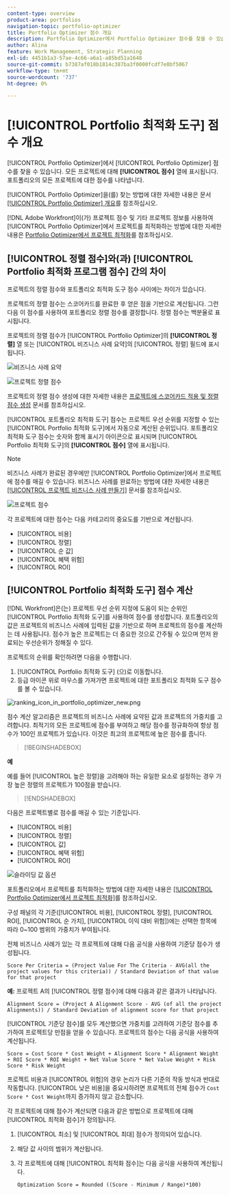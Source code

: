 ```yaml
---
content-type: overview
product-area: portfolios
navigation-topic: portfolio-optimizer
title: Portfolio Optimizer 점수 개요
description: Portfolio Optimizer에서 Portfolio Optimizer 점수를 찾을 수 있습니다. 모든 프로젝트에 대해 [!UICONTROL 점수] 열에 표시됩니다. 포트폴리오의 모든 프로젝트에 대한 점수를 나타냅니다.
author: Alina
feature: Work Management, Strategic Planning
exl-id: 4451b1a3-57ae-4c66-a6a1-a85bd51a1648
source-git-commit: b7387af018b1814c387ba3f0000fcdf7e0bf5067
workflow-type: tm+mt
source-wordcount: '737'
ht-degree: 0%

---
```


# [!UICONTROL Portfolio 최적화 도구] 점수 개요

<!--Audited: 01/2025-->

[!UICONTROL Portfolio Optimizer]에서 [!UICONTROL Portfolio Optimizer] 점수를 찾을 수 있습니다. 모든 프로젝트에 대해 **[!UICONTROL 점수]** 열에 표시됩니다. 포트폴리오의 모든 프로젝트에 대한 점수를 나타냅니다.

[!UICONTROL Portfolio Optimizer]을(를) 찾는 방법에 대한 자세한 내용은 문서 [[!UICONTROL Portfolio Optimizer] 개요](../../../manage-work/portfolios/portfolio-optimizer/portfolio-optimizer-overview.md)를 참조하십시오.

[!DNL Adobe Workfront]이(가) 프로젝트 점수 및 기타 프로젝트 정보를 사용하여 [!UICONTROL Portfolio Optimizer]에서 프로젝트를 최적화하는 방법에 대한 자세한 내용은 [Portfolio Optimizer에서 프로젝트 최적화](../../../manage-work/portfolios/portfolio-optimizer/optimize-projects-in-portfolio-optimizer.md)를 참조하십시오.

## [!UICONTROL 정렬 점수]와(과) [!UICONTROL Portfolio 최적화 프로그램 점수] 간의 차이

프로젝트의 정렬 점수와 포트폴리오 최적화 도구 점수 사이에는 차이가 있습니다.

프로젝트의 정렬 점수는 스코어카드를 완료한 후 얻은 점을 기반으로 계산됩니다. 그런 다음 이 점수를 사용하여 포트폴리오 정렬 점수를 결정합니다. 정렬 점수는 백분율로 표시됩니다.

프로젝트의 정렬 점수가 [!UICONTROL Portfolio Optimizer]의 **[!UICONTROL 정렬]** 열 또는 [!UICONTROL 비즈니스 사례 요약]의 [!UICONTROL 정렬] 필드에 표시됩니다.

![비즈니스 사례 요약](assets/business-case-summary-aligned-field-highlighted.png)

![프로젝트 정렬 점수](assets/project-alignment-score-portfolio-optimizer-highlighted-350x174.png)

프로젝트의 정렬 점수 생성에 대한 자세한 내용은 [프로젝트에 스코어카드 적용 및 정렬 점수 생성](../../../manage-work/projects/define-a-business-case/apply-scorecard-to-project-to-generate-alignment-score.md) 문서를 참조하십시오.

[!UICONTROL 포트폴리오 최적화 도구] 점수는 프로젝트 우선 순위를 지정할 수 있는 [!UICONTROL Portfolio 최적화 도구]에서 자동으로 계산된 순위입니다. 포트폴리오 최적화 도구 점수는 숫자와 함께 표시기 아이콘으로 표시되며 [!UICONTROL Portfolio 최적화 도구]의 **[!UICONTROL 점수]** 열에 표시됩니다.

>[!NOTE]
>
>비즈니스 사례가 완료된 경우에만 [!UICONTROL Portfolio Optimizer]에서 프로젝트에 점수를 매길 수 있습니다. 비즈니스 사례를 완료하는 방법에 대한 자세한 내용은 [[!UICONTROL 프로젝트 비즈니스 사례 만들기]](../../../manage-work/projects/define-a-business-case/create-business-case.md) 문서를 참조하십시오.

![프로젝트 점수](assets/portfolio-optimizer-project-score-highlighted-350x132.png)

각 프로젝트에 대한 점수는 다음 카테고리의 중요도를 기반으로 계산됩니다.

* [!UICONTROL 비용]
* [!UICONTROL 정렬]
* [!UICONTROL 순 값]
* [!UICONTROL 혜택 위험]
* [!UICONTROL ROI]

## [!UICONTROL Portfolio 최적화 도구] 점수 계산

<!--
<p data-mc-conditions="QuicksilverOrClassic.Draft mode">(NOTE: This was edited based on this issue, per Anna: https://hub.workfront.com/issue/603d0c58000095ea0bc00ce5e2110693/overview)</p>
-->

[!DNL Workfront]은(는) 프로젝트 우선 순위 지정에 도움이 되는 순위인 [!UICONTROL Portfolio 최적화 도구]를 사용하여 점수를 생성합니다. 포트폴리오의 값은 프로젝트의 비즈니스 사례에 입력된 값을 기반으로 하며 프로젝트의 점수를 계산하는 데 사용됩니다. 점수가 높은 프로젝트는 더 중요한 것으로 간주될 수 있으며 먼저 완료되는 우선순위가 정해질 수 있다.

프로젝트의 순위를 확인하려면 다음을 수행합니다.

1. [!UICONTROL Portfolio 최적화 도구] (으)로 이동합니다.
1. 등급 아이콘 위로 마우스를 가져가면 프로젝트에 대한 포트폴리오 최적화 도구 점수를 볼 수 있습니다.

![ranking_icon_in_portfolio_optimizer_new.png](assets/ranking-icon-in-portfolio-optimizer-new-350x160.png)

점수 계산 알고리즘은 프로젝트의 비즈니스 사례에 요약된 값과 프로젝트의 가중치를 고려합니다. 최적기의 모든 프로젝트에 점수를 부여하고 해당 점수를 정규화하여 항상 점수가 100인 프로젝트가 있습니다. 이것은 최고의 프로젝트에 높은 점수를 줍니다.

>[!BEGINSHADEBOX]

**예**

예를 들어 [!UICONTROL 높은 정렬]을 고려해야 하는 유일한 요소로 설정하는 경우 가장 높은 정렬의 프로젝트가 100점을 받습니다.

>[!ENDSHADEBOX]

다음은 프로젝트별로 점수를 매길 수 있는 기준입니다.

* [!UICONTROL 비용]
* [!UICONTROL 정렬]
* [!UICONTROL 값]
* [!UICONTROL 혜택 위험]
* [!UICONTROL ROI]

![슬라이딩 값 옵션](assets/optimizer-sliding-value-options-350x77.png)

포트폴리오에서 프로젝트를 최적화하는 방법에 대한 자세한 내용은 [[!UICONTROL Portfolio Optimizer에서 프로젝트 최적화]](../../../manage-work/portfolios/portfolio-optimizer/optimize-projects-in-portfolio-optimizer.md)를 참조하십시오.

구성 패널의 각 기준([!UICONTROL 비용], [!UICONTROL 정렬], [!UICONTROL ROI], [!UICONTROL 순 가치], [!UICONTROL 이익 대비 위험])에는 선택한 항목에 따라 0~100 범위의 가중치가 부여됩니다.

전체 비즈니스 사례가 있는 각 프로젝트에 대해 다음 공식을 사용하여 기준당 점수가 생성됩니다.

```
Score Per Criteria = (Project Value For The Criteria - AVG(all the project values for this criteria)) / Standard Deviation of that value for that project
```

**예:** 프로젝트 A의 [!UICONTROL 정렬 점수]에 대해 다음과 같은 결과가 나타납니다.

```
Alignment Score = (Project A Alignment Score - AVG (of all the project Alignments)) / Standard Deviation of alignment score for that project
```

[!UICONTROL 기준당 점수]를 모두 계산했으면 가중치를 고려하여 기준당 점수를 추가하여 프로젝트당 만점을 얻을 수 있습니다. 프로젝트의 점수는 다음 공식을 사용하여 계산됩니다.

```
Score = Cost Score * Cost Weight + Alignment Score * Alignment Weight + ROI Score * ROI Weight + Net Value Score * Net Value Weight + Risk Score * Risk Weight
```

프로젝트 비용과 [!UICONTROL 위험]의 경우 논리가 다른 기준의 작동 방식과 반대로 작동합니다. [!UICONTROL 낮은 비용]을 중요시하려면 프로젝트의 전체 점수가 `Cost Score * Cost Weight`까지 증가하지 않고 감소합니다.

각 프로젝트에 대해 점수가 계산되면 다음과 같은 방법으로 프로젝트에 대해 [!UICONTROL 최적화 점수]가 정의됩니다.

1. [!UICONTROL 최소] 및 [!UICONTROL 최대] 점수가 정의되어 있습니다.
1. 해당 값 사이의 범위가 계산됩니다.
1. 각 프로젝트에 대해 [!UICONTROL 최적화 점수]는 다음 공식을 사용하여 계산됩니다.

   ```
   Optimization Score = Rounded ((Score - Minimum / Range)*100)
   ```
